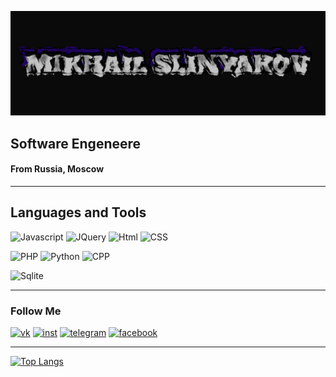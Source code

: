 [![Header](https://github.com/Slindess/Slindess/blob/main/assets/MS.png?raw=true)](https://vk.com/mikhailslinyakov)

## Software Engeneere
#### From Russia, Moscow
---
## Languages and Tools</br>
![Javascript](https://img.shields.io/badge/-JAVASCRIPT-000000?style=for-the-badge&logo=javascript)
![JQuery](https://img.shields.io/badge/-JQuery-000000?style=for-the-badge&logo=jquery&logoColor=FF0000) ![Html](https://img.shields.io/badge/-Html-000000?style=for-the-badge&logo=HTML5&logoColor=FF7800) ![CSS](https://img.shields.io/badge/-CSS-000000?style=for-the-badge&logo=css3&logoColor=0042FF)

![PHP](https://img.shields.io/badge/-PHP-000000?style=for-the-badge&logo=php&logoColor=A6B0E9)
![Python](https://img.shields.io/badge/-Python-000000?style=for-the-badge&logo=python&logoColor=FF0078)
![CPP](https://img.shields.io/badge/-C++-000000?style=for-the-badge&logo=c%2b%2b&logoColor=3900FF)

![Sqlite](https://img.shields.io/badge/-Sqlite-000000?style=for-the-badge&logo=%53%51%4c%69%74%65&logoColor=3900FF)




---
### Follow Me</br>
[![vk](https://img.shields.io/badge/-vkontakte-000000?style=for-the-badge&logo=vk&logoColor=699DE9)](https://vk.com/mikhailslinyakov) [![inst](https://img.shields.io/badge/-instagram-000000?style=for-the-badge&logo=instagram&logoColor=8D049F)](https://www.instagram.com/mikhail_slinyakov/) [![telegram](https://img.shields.io/badge/-discord-000000?style=for-the-badge&logo=telegram&logoColor=FFFE00)](https://t.me/MikhailSlinyakov) [![facebook](https://img.shields.io/badge/-facebook-000000?style=for-the-badge&logo=facebook&logoColor=10FF00)](https://www.facebook.com/profile.php?id=100022714510477)

---

[![Top Langs](https://github-readme-stats.vercel.app/api/top-langs/?username=slindess&exclude_repo=Slindess.github.io&theme=highcontrast)](https://github.com/anuraghazra/github-readme-stats)
